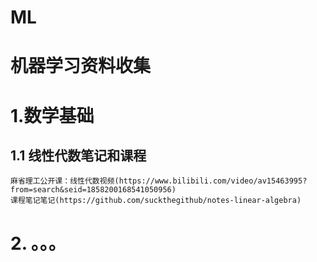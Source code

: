 # ML
# 机器学习资料收集
  
  
  
# 1.数学基础
## 1.1 线性代数笔记和课程
    麻省理工公开课：线性代数视频(https://www.bilibili.com/video/av15463995?from=search&seid=1858200168541050956)  
    课程笔记笔记(https://github.com/suckthegithub/notes-linear-algebra)  
  
  
 # 2. 。。。
